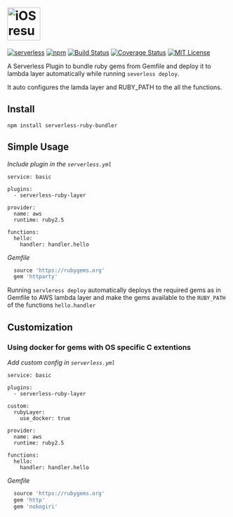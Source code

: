 <h1><img height="75" src="https://user-images.githubusercontent.com/20145075/86084483-aa2d4b80-baba-11ea-938d-53d6b7e37896.png" alt="iOS resume application project app icon"></h1>

[![serverless](http://public.serverless.com/badges/v3.svg)](http://www.serverless.com)  [![npm](https://img.shields.io/npm/v/serverless-ruby-layer.svg)](https://www.npmjs.com/package/serverless-ruby-layer) [![Build Status](https://img.shields.io/circleci/build/github/navarasu/serverless-ruby-layer)](https://circleci.com/gh/navarasu/serverless-ruby-layer) [![Coverage Status](https://coveralls.io/repos/github/navarasu/serverless-ruby-layer/badge.svg?branch=master)](https://coveralls.io/github/navarasu/serverless-ruby-layer?branch=master) [![MIT License](https://img.shields.io/npm/l/serverless-ruby-layer)](https://github.com/navarasu/serverless-ruby-layer/blob/master/LICENSE)

A Serverless Plugin to bundle ruby gems from Gemfile and deploy it to lambda layer automatically while running `severless deploy`.

It auto configures the lamda layer and RUBY_PATH to the all the functions.

## Install

```shell
npm install serverless-ruby-bundler
```

## Simple Usage

*Include plugin in the `serverless.yml`*

```YML
service: basic

plugins:
  - serverless-ruby-layer

provider:
  name: aws
  runtime: ruby2.5

functions:
  hello:
    handler: handler.hello
  ```

*Gemfile*

```ruby
  source 'https://rubygems.org'
  gem 'httparty'
```

Running `servleress deploy` automatically deploys the required gems as in Gemfile to AWS lambda layer and make the gems available to the `RUBY_PATH` of the functions `hello.handler`

## Customization

### Using docker for gems with OS specific C extentions

*Add custom config in `serverless.yml`*

```YML
service: basic

plugins:
  - serverless-ruby-layer

custom:
  rubyLayer:
    use_docker: true

provider:
  name: aws
  runtime: ruby2.5

functions:
  hello:
    handler: handler.hello
  ```

*Gemfile*

```ruby
  source 'https://rubygems.org'
  gem 'http'
  gem 'nokogiri'
```